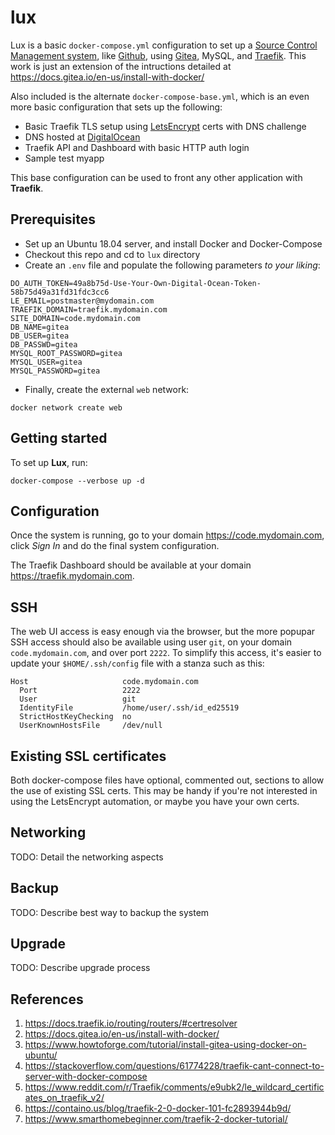 # lux
Lux is a basic `docker-compose.yml` configuration to set up a [Source Control Management system](https://en.wikipedia.org/wiki/Version_control), like [Github](https://github.com), using [Gitea](https://gitea.io/en-us/), MySQL, and [Traefik](https://containo.us/traefik/). This work is just an extension of the intructions detailed at https://docs.gitea.io/en-us/install-with-docker/

Also included is the alternate `docker-compose-base.yml`, which is an even more basic configuration that sets up the following:
* Basic Traefik TLS setup using [LetsEncrypt](https://letsencrypt.org/) certs with DNS challenge
* DNS hosted at [DigitalOcean](https://www.digitalocean.com/)
* Traefik API and Dashboard with basic HTTP auth login
* Sample test myapp

This base configuration can be used to front any other application with __Traefik__. 

## Prerequisites
* Set up an Ubuntu 18.04 server, and install Docker and Docker-Compose
* Checkout this repo and cd to `lux` directory
* Create an `.env` file and populate the following parameters _to your liking_:
```
DO_AUTH_TOKEN=49a8b75d-Use-Your-Own-Digital-Ocean-Token-58b75d49a31fd31fdc3cc6
LE_EMAIL=postmaster@mydomain.com
TRAEFIK_DOMAIN=traefik.mydomain.com
SITE_DOMAIN=code.mydomain.com
DB_NAME=gitea
DB_USER=gitea
DB_PASSWD=gitea
MYSQL_ROOT_PASSWORD=gitea
MYSQL_USER=gitea
MYSQL_PASSWORD=gitea
```
* Finally, create the external `web` network:
```
docker network create web
```

## Getting started
To set up __Lux__, run:
```
docker-compose --verbose up -d
```

## Configuration
Once the system is running, go to your domain https://code.mydomain.com, click _Sign In_ and do the final system configuration.

The Traefik Dashboard should be available at your domain https://traefik.mydomain.com.

## SSH
The web UI access is easy enough via the browser, but the more popupar SSH access should also be available using user `git`, on your domain `code.mydomain.com`, and over port `2222`. To simplify this access, it's easier to update your `$HOME/.ssh/config` file with a stanza such as this:
```
Host                     code.mydomain.com
  Port                   2222
  User                   git
  IdentityFile           /home/user/.ssh/id_ed25519
  StrictHostKeyChecking  no
  UserKnownHostsFile     /dev/null
```

## Existing SSL certificates
Both docker-compose files have optional, commented out, sections to allow the use of existing SSL certs. This may be handy if you're not interested in using the  LetsEncrypt automation, or maybe you have your own certs.   

## Networking
TODO: Detail the networking aspects

## Backup
TODO: Describe best way to backup the system

## Upgrade
TODO: Describe upgrade process

## References
1. https://docs.traefik.io/routing/routers/#certresolver
2. https://docs.gitea.io/en-us/install-with-docker/
3. https://www.howtoforge.com/tutorial/install-gitea-using-docker-on-ubuntu/
4. https://stackoverflow.com/questions/61774228/traefik-cant-connect-to-server-with-docker-compose
5. https://www.reddit.com/r/Traefik/comments/e9ubk2/le_wildcard_certificates_on_traefik_v2/
6. https://containo.us/blog/traefik-2-0-docker-101-fc2893944b9d/
7. https://www.smarthomebeginner.com/traefik-2-docker-tutorial/
